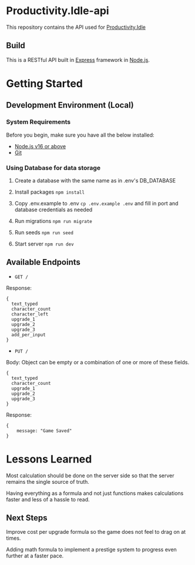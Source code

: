 # Productivity.Idle-api
This repository contains the API used for [Productivity.Idle](https://github.com/Gachuka/productivity.idle)

## Build
This is a RESTful API built in [Express](https://expressjs.com/) framework in [Node.js](https://nodejs.org/en/).

# Getting Started

##  Development Environment (Local)

### System Requirements

Before you begin, make sure you have all the below installed:
- [Node.js v16 or above](https://nodejs.org/en/download/)
- [Git](https://git-scm.com/book/en/v2/Getting-Started-Installing-Git)

### Using Database for data storage

1. Create a database with the same name as in .env's DB_DATABASE

2. Install packages `npm install`

3. Copy .env.example to .env `cp .env.example .env` and fill in port and database credentials as needed

4. Run migrations `npm run migrate`

5. Run seeds `npm run seed`

6. Start server `npm run dev`

##  Available Endpoints

- `GET /`

Response:
```
{
  text_typed
  character_count
  character_left
  upgrade_1
  upgrade_2
  upgrade_3
  add_per_input
}
```

- ``PUT /``

Body: Object can be empty or a combination of one or more of these fields.

```
{
  text_typed
  character_count
  upgrade_1
  upgrade_2
  upgrade_3
}
```
Response:
```
{
	message: "Game Saved"
}
```

# Lessons Learned
Most calculation should be done on the server side so that the server remains the single source of truth. 

Having everything as a formula and not just functions makes calculations faster and less of a hassle to read.

## Next Steps

Improve cost per upgrade formula so the game does not feel to drag on at times.

Adding math formula to implement a prestige system to progress even further at a faster pace.
